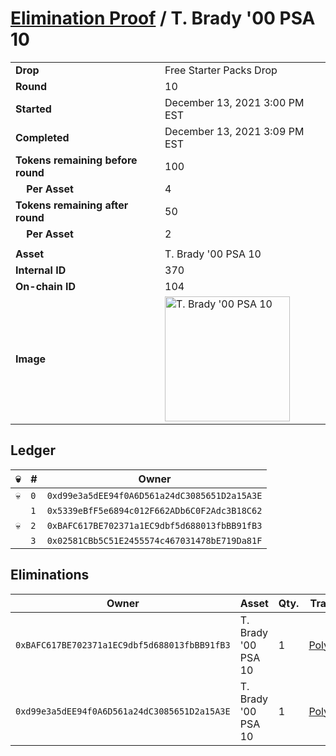 # [Elimination Proof](./readme.md) / T. Brady &#039;00 PSA 10

|||
|---|---|
| **Drop** | Free Starter Packs Drop |
| **Round** | 10 |
| **Started** | December 13, 2021 3:00 PM EST |
| **Completed** | December 13, 2021 3:09 PM EST |
| **Tokens remaining before round** | 100 |
| **&nbsp;&nbsp;&nbsp;&nbsp;Per Asset** | 4 |
| **Tokens remaining after round** | 50 |
| **&nbsp;&nbsp;&nbsp;&nbsp;Per Asset** | 2 |
| | |
| **Asset** | T. Brady &#039;00 PSA 10 |
| **Internal ID** | 370 |
| **On-chain ID** | 104 |
| **Image** | <img src="https://tcdn.blokpax.com/95048cbb-7e68-4723-8306-29b22881cd3c/22a58c529846994abc39abcb5179a9b9e86a8ad1bc38ba41333f1457c31920f6.jpg" height="200" alt="T. Brady &#039;00 PSA 10" /> |

## Ledger

| 💀 | # | Owner |
| --- | --- | --- |
| 💀 | `0` | `0xd99e3a5dEE94f0A6D561a24dC3085651D2a15A3E` |
|  | `1` | `0x5339eBfF5e6894c012F662ADb6C0F2Adc3B18C62` |
| 💀 | `2` | `0xBAFC617BE702371a1EC9dbf5d688013fbBB91fB3` |
|  | `3` | `0x02581CBb5C51E2455574c467031478bE719Da81F` |


## Eliminations

| Owner | Asset | Qty. | Transaction |
| --- | --- | --- | --- |
| `0xBAFC617BE702371a1EC9dbf5d688013fbBB91fB3` | T. Brady '00 PSA 10 | 1 | [Polygonscan](https://polygonscan.com/tx/0x39af5fed355c491df328045b8a49cc9293450eddc7de1edacbcc93b606792fb9) |
| `0xd99e3a5dEE94f0A6D561a24dC3085651D2a15A3E` | T. Brady '00 PSA 10 | 1 | [Polygonscan](https://polygonscan.com/tx/0xc8bbee877d739fc58406071c1097202aa6393f681ee25f2fd4047d44b6fbdf30) |
